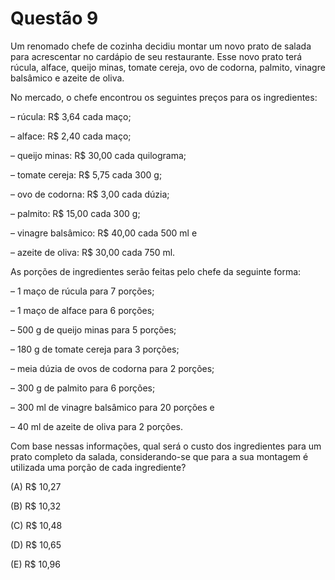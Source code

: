 # Questão 9

Um renomado chefe de cozinha decidiu montar um novo prato de salada para acrescentar no cardápio de seu restaurante. Esse novo prato terá rúcula, alface, queijo minas, tomate cereja, ovo de codorna, palmito, vinagre balsâmico e azeite de oliva.

No mercado, o chefe encontrou os seguintes preços para os ingredientes:

– rúcula: R$ 3,64 cada maço;

– alface: R$ 2,40 cada maço;

– queijo minas: R$ 30,00 cada quilograma;

– tomate cereja: R$ 5,75 cada 300 g;

– ovo de codorna: R$ 3,00 cada dúzia;

– palmito: R$ 15,00 cada 300 g;

– vinagre balsâmico: R$ 40,00 cada 500 ml e

– azeite de oliva: R$ 30,00 cada 750 ml.

As porções de ingredientes serão feitas pelo chefe da seguinte forma:

– 1 maço de rúcula para 7 porções;

– 1 maço de alface para 6 porções;

– 500 g de queijo minas para 5 porções;

– 180 g de tomate cereja para 3 porções;

– meia dúzia de ovos de codorna para 2 porções;

– 300 g de palmito para 6 porções;

– 300 ml de vinagre balsâmico para 20 porções e

– 40 ml de azeite de oliva para 2 porções.

Com base nessas informações, qual será o custo dos ingredientes para um prato completo da salada, considerando-se que para a sua montagem é utilizada uma porção de cada ingrediente?

(A) R$ 10,27

(B) R$ 10,32

(C) R$ 10,48

(D) R$ 10,65

(E) R$ 10,96
